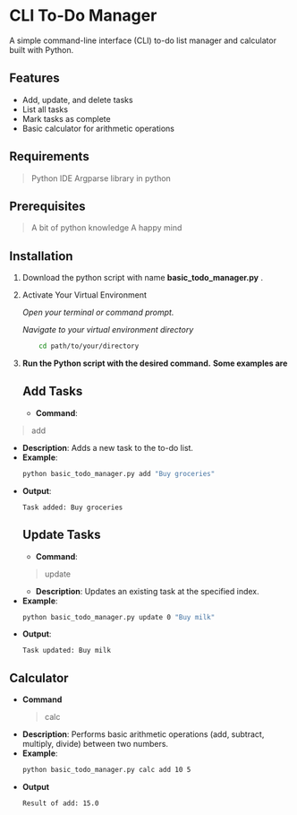 # CLI To-Do Manager

A simple command-line interface (CLI) to-do list manager and calculator built with Python.

## Features
- Add, update, and delete tasks
- List all tasks
- Mark tasks as complete
- Basic calculator for arithmetic operations

## Requirements
>Python IDE
>Argparse library in python

## Prerequisites
>A bit of python knowledge
>A happy mind

## Installation
1. Download the python script with name **basic_todo_manager.py** .
2. Activate Your Virtual Environment

   *Open your terminal or command prompt.*

   *Navigate to your virtual environment directory*
   ```sh
       cd path/to/your/directory

3. **Run the Python script with the desired command.**
   **Some examples are**
     ## Add Tasks
   - **Command**: 
  > add
  - **Description**: Adds a new task to the to-do list.
  - **Example**:
    ```sh
    python basic_todo_manager.py add "Buy groceries"
    ```
  - **Output**:
    ```
    Task added: Buy groceries
    ```
    ## Update Tasks
      - **Command**: 
    > update
    - **Description**: Updates an existing task at the specified index.
  - **Example**:
    ```sh
    python basic_todo_manager.py update 0 "Buy milk"
     ```
  - **Output**:
    ```
    Task updated: Buy milk
    ```
  ## Calculator
  - **Command**
    > calc
  - **Description**: Performs basic arithmetic operations (add, subtract, multiply, divide) between two numbers.
  - **Example**:
    ```sh
    python basic_todo_manager.py calc add 10 5
    ```
 - **Output**
   ```
   Result of add: 15.0
   ```
